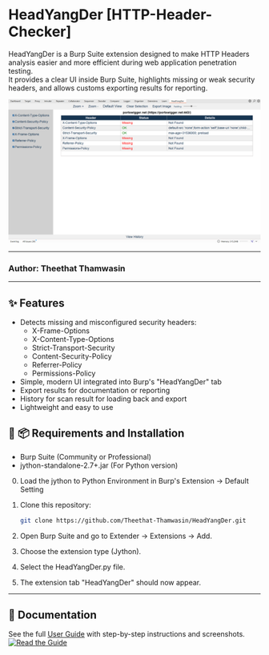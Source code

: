 # HeadYangDer [HTTP-Header-Checker]

HeadYangDer is a Burp Suite extension designed to make HTTP Headers analysis easier and more efficient during web application penetration testing.  
It provides a clear UI inside Burp Suite, highlights missing or weak security headers, and allows customs exporting results for reporting.

![9](./Docs/9.png)  

---
### Author: Theethat Thamwasin
---
## ✨ Features
- Detects missing and misconfigured security headers:
  - X-Frame-Options
  - X-Content-Type-Options
  - Strict-Transport-Security
  - Content-Security-Policy
  - Referrer-Policy
  - Permissions-Policy
- Simple, modern UI integrated into Burp's "HeadYangDer" tab
- Export results for documentation or reporting
- History for scan result for loading back and export
- Lightweight and easy to use

## 🚀 📦 Requirements and Installation
- Burp Suite (Community or Professional)
- jython-standalone-2.7+.jar (For Python version)

0. Load the jython to Python Environment in Burp's Extension -> Default Setting

1. Clone this repository:
   ```bash
   git clone https://github.com/Theethat-Thamwasin/HeadYangDer.git
   
2. Open Burp Suite and go to Extender → Extensions → Add.

3. Choose the extension type (Jython).

4. Select the HeadYangDer.py file.

5. The extension tab "HeadYangDer" should now appear.

---

## 📖 Documentation
See the full [User Guide](./Guide&Example.md) with step-by-step instructions and screenshots.
[![Read the Guide](https://img.shields.io/badge/User%20Guide-View%20Now-blue)](./Guide&Example.md) 
